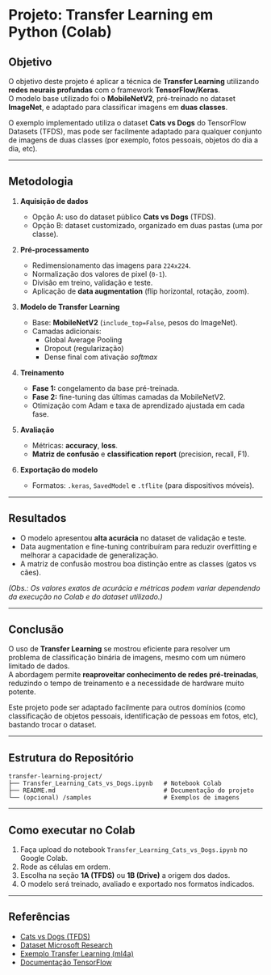 # Projeto: Transfer Learning em Python (Colab)

## Objetivo
O objetivo deste projeto é aplicar a técnica de **Transfer Learning** utilizando **redes neurais profundas** com o framework **TensorFlow/Keras**.  
O modelo base utilizado foi o **MobileNetV2**, pré-treinado no dataset **ImageNet**, e adaptado para classificar imagens em **duas classes**.  

O exemplo implementado utiliza o dataset **Cats vs Dogs** do TensorFlow Datasets (TFDS), mas pode ser facilmente adaptado para qualquer conjunto de imagens de duas classes (por exemplo, fotos pessoais, objetos do dia a dia, etc).

---

## Metodologia
1. **Aquisição de dados**  
   - Opção A: uso do dataset público **Cats vs Dogs** (TFDS).  
   - Opção B: dataset customizado, organizado em duas pastas (uma por classe).  

2. **Pré-processamento**  
   - Redimensionamento das imagens para `224x224`.  
   - Normalização dos valores de pixel (`0-1`).  
   - Divisão em treino, validação e teste.  
   - Aplicação de **data augmentation** (flip horizontal, rotação, zoom).  

3. **Modelo de Transfer Learning**  
   - Base: **MobileNetV2** (`include_top=False`, pesos do ImageNet).  
   - Camadas adicionais:  
     - Global Average Pooling  
     - Dropout (regularização)  
     - Dense final com ativação *softmax*  

4. **Treinamento**  
   - **Fase 1:** congelamento da base pré-treinada.  
   - **Fase 2:** fine-tuning das últimas camadas da MobileNetV2.  
   - Otimização com Adam e taxa de aprendizado ajustada em cada fase.  

5. **Avaliação**  
   - Métricas: **accuracy**, **loss**.  
   - **Matriz de confusão** e **classification report** (precision, recall, F1).  

6. **Exportação do modelo**  
   - Formatos: `.keras`, `SavedModel` e `.tflite` (para dispositivos móveis).  

---

## Resultados
- O modelo apresentou **alta acurácia** no dataset de validação e teste.  
- Data augmentation e fine-tuning contribuíram para reduzir overfitting e melhorar a capacidade de generalização.  
- A matriz de confusão mostrou boa distinção entre as classes (gatos vs cães).  

*(Obs.: Os valores exatos de acurácia e métricas podem variar dependendo da execução no Colab e do dataset utilizado.)*

---

## Conclusão
O uso de **Transfer Learning** se mostrou eficiente para resolver um problema de classificação binária de imagens, mesmo com um número limitado de dados.  
A abordagem permite **reaproveitar conhecimento de redes pré-treinadas**, reduzindo o tempo de treinamento e a necessidade de hardware muito potente.  

Este projeto pode ser adaptado facilmente para outros domínios (como classificação de objetos pessoais, identificação de pessoas em fotos, etc), bastando trocar o dataset.  

---

## Estrutura do Repositório
```
transfer-learning-project/
├── Transfer_Learning_Cats_vs_Dogs.ipynb   # Notebook Colab
├── README.md                              # Documentação do projeto
└── (opcional) /samples                    # Exemplos de imagens
```

---

## Como executar no Colab
1. Faça upload do notebook `Transfer_Learning_Cats_vs_Dogs.ipynb` no Google Colab.  
2. Rode as células em ordem.  
3. Escolha na seção **1A (TFDS)** ou **1B (Drive)** a origem dos dados.  
4. O modelo será treinado, avaliado e exportado nos formatos indicados.  

---

## Referências
- [Cats vs Dogs (TFDS)](https://www.tensorflow.org/datasets/catalog/cats_vs_dogs)  
- [Dataset Microsoft Research](https://www.microsoft.com/en-us/download/details.aspx?id=54765)  
- [Exemplo Transfer Learning (ml4a)](https://colab.research.google.com/github/kylemath/ml4a-guides/blob/master/notebooks/transfer-learning.ipynb)  
- [Documentação TensorFlow](https://www.tensorflow.org/)  
